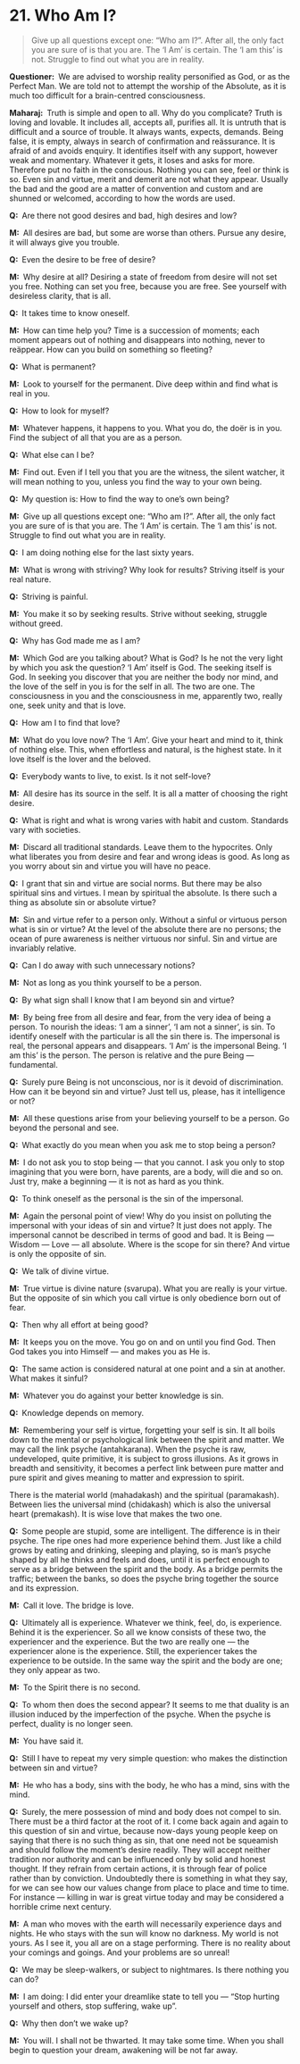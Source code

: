 # 21. Who Am I?

>Give up all questions except one: “Who am I?”. After all, the only fact you are sure of is that you are. The ‘I Am’ is certain. The ‘I am this’ is not. Struggle to find out what you are in reality.

**Questioner:**&ensp;We are advised to worship reality personified as God, or as the Perfect Man. We are told not to attempt the worship of the Absolute, as it is much too difficult for a brain-centred consciousness.

**Maharaj:**&ensp;Truth is simple and open to all. Why do you complicate? Truth is loving and lovable. It includes all, accepts all, purifies all. It is untruth that is difficult and a source of trouble. It always wants, expects, demands. Being false, it is empty, always in search of confirmation and reässurance. It is afraid of and avoids enquiry. It identifies itself with any support, however weak and momentary. Whatever it gets, it loses and asks for more. Therefore put no faith in the conscious. Nothing you can see, feel or think is so. Even sin and virtue, merit and demerit are not what they appear. Usually the bad and the good are a matter of convention and custom and are shunned or welcomed, according to how the words are used.

**Q:**&ensp;Are there not good desires and bad, high desires and low?

**M:**&ensp;All desires are bad, but some are worse than others. Pursue any desire, it will always give you trouble.

**Q:**&ensp;Even the desire to be free of desire?

**M:**&ensp;Why desire at all? Desiring a state of freedom from desire will not set you free. Nothing can set you free, because you are free. See yourself with desireless clarity, that is all.

**Q:**&ensp;It takes time to know oneself.

**M:**&ensp;How can time help you? Time is a succession of moments; each moment appears out of nothing and disappears into nothing, never to reäppear. How can you build on something so fleeting?

**Q:**&ensp;What is permanent?

**M:**&ensp;Look to yourself for the permanent. Dive deep within and find what is real in you.

**Q:**&ensp;How to look for myself?

**M:**&ensp;Whatever happens, it happens to you. What you do, the doër is in you. Find the subject of all that you are as a person.

**Q:**&ensp;What else can I be?

**M:**&ensp;Find out. Even if I tell you that you are the witness, the silent watcher, it will mean nothing to you, unless you find the way to your own being.

**Q:**&ensp;My question is: How to find the way to one’s own being?

**M:**&ensp;Give up all questions except one: “Who am I?”. After all, the only fact you are sure of is that you are. The ‘I Am’ is certain. The ‘I am this’ is not. Struggle to find out what you are in reality.

**Q:**&ensp;I am doing nothing else for the last sixty years.

**M:**&ensp;What is wrong with striving? Why look for results? Striving itself is your real nature.

**Q:**&ensp;Striving is painful.

**M:**&ensp;You make it so by seeking results. Strive without seeking, struggle without greed.

**Q:**&ensp;Why has God made me as I am?

**M:**&ensp;Which God are you talking about? What is God? Is he not the very light by which you ask the question? ‘I Am’ itself is God. The seeking itself is God. In seeking you discover that you are neither the body nor mind, and the love of the self in you is for the self in all. The two are one. The consciousness in you and the consciousness in me, apparently two, really one, seek unity and that is love.

**Q:**&ensp;How am I to find that love?

**M:**&ensp;What do you love now? The ‘I Am’. Give your heart and mind to it, think of nothing else. This, when effortless and natural, is the highest state. In it love itself is the lover and the beloved.

**Q:**&ensp;Everybody wants to live, to exist. Is it not self-love?

**M:**&ensp;All desire has its source in the self. It is all a matter of choosing the right desire.

**Q:**&ensp;What is right and what is wrong varies with habit and custom. Standards vary with societies.

**M:**&ensp;Discard all traditional standards. Leave them to the hypocrites. Only what liberates you from desire and fear and wrong ideas is good. As long as you worry about sin and virtue you will have no peace.

**Q:**&ensp;I grant that sin and virtue are social norms. But there may be also spiritual sins and virtues. I mean by spiritual the absolute. Is there such a thing as absolute sin or absolute virtue?

**M:**&ensp;Sin and virtue refer to a person only. Without a sinful or virtuous person what is sin or virtue? At the level of the absolute there are no persons; the ocean of pure awareness is neither virtuous nor sinful. Sin and virtue are invariably relative.

**Q:**&ensp;Can I do away with such unnecessary notions?

**M:**&ensp;Not as long as you think yourself to be a person.

**Q:**&ensp;By what sign shall l know that I am beyond sin and virtue?

**M:**&ensp;By being free from all desire and fear, from the very idea of being a person. To nourish the ideas: ‘I am a sinner’, ‘I am not a sinner’, is sin. To identify oneself with the particular is all the sin there is. The impersonal is real, the personal appears and disappears. ‘I Am’ is the impersonal Being. ‘I am this’ is the person. The person is relative and the pure Being — fundamental.

**Q:**&ensp;Surely pure Being is not unconscious, nor is it devoid of discrimination. How can it be beyond sin and virtue? Just tell us, please, has it intelligence or not?

**M:**&ensp;All these questions arise from your believing yourself to be a person. Go beyond the personal and see.

**Q:**&ensp;What exactly do you mean when you ask me to stop being a person?

**M:**&ensp;I do not ask you to stop being — that you cannot. I ask you only to stop imagining that you were born, have parents, are a body, will die and so on. Just try, make a beginning — it is not as hard as you think.

**Q:**&ensp;To think oneself as the personal is the sin of the impersonal.

**M:**&ensp;Again the personal point of view! Why do you insist on polluting the impersonal with your ideas of sin and virtue? It just does not apply. The impersonal cannot be described in terms of good and bad. It is Being — Wisdom — Love — all absolute. Where is the scope for sin there? And virtue is only the opposite of sin.

**Q:**&ensp;We talk of divine virtue.

**M:**&ensp;True virtue is divine nature (<span data-tippy-content="One’s own form, nature, character.">svarupa</span>). What you are really is your virtue. But the opposite of sin which you call virtue is only obedience born out of fear.

**Q:**&ensp;Then why all effort at being good?

**M:**&ensp;It keeps you on the move. You go on and on until you find God. Then God takes you into Himself — and makes you as He is.

**Q:**&ensp;The same action is considered natural at one point and a sin at another. What makes it sinful?

**M:**&ensp;Whatever you do against your better knowledge is sin.

**Q:**&ensp;Knowledge depends on memory.

**M:**&ensp;Remembering your self is virtue, forgetting your self is sin. It all boils down to the mental or psychological link between the spirit and matter. We may call the link psyche (<span data-tippy-content="The psyche, mind. Mind in a collective sense, including intelligence (<em>buddhi</em>), ego (<em>ahamkara</em>) and mind (<em>manas</em>).">antahkarana</span>). When the psyche is raw, undeveloped, quite primitive, it is subject to gross illusions. As it grows in breadth and sensitivity, it becomes a perfect link between pure matter and pure spirit and gives meaning to matter and expression to spirit.

There is the material world (<span data-tippy-content="The great expanse of existence, the universe of matter and energy.">mahadakash</span>) and the spiritual (<span data-tippy-content="The great expanse, the timeless and spaceless reality; the Absolute being.">paramakash</span>). Between lies the universal mind (<span data-tippy-content="[<em>chit</em>, to perceive + <em>akash</em>, expanse, sky] <em>Brahman</em> in its aspect of limitless knowledge, the expanse of awareness. Variously used for consciousness, individual as well as universal.">chidakash</span>) which is also the universal heart (<span data-tippy-content="<em>Brahman</em> in its aspect of limitless love. It is another name for <em>chidakash</em>, but it lays stress on the love aspect not on the knowledge aspect. Love is the expression of the Self through the heart.">premakash</span>). It is wise love that makes the two one.

**Q:**&ensp;Some people are stupid, some are intelligent. The difference is in their psyche. The ripe ones had more experience behind them. Just like a child grows by eating and drinking, sleeping and playing, so is man’s psyche shaped by all he thinks and feels and does, until it is perfect enough to serve as a bridge between the spirit and the body. As a bridge permits the traffic; between the banks, so does the psyche bring together the source and its expression.

**M:**&ensp;Call it love. The bridge is love.

**Q:**&ensp;Ultimately all is experience. Whatever we think, feel, do, is experience. Behind it is the experiencer. So all we know consists of these two, the experiencer and the experience. But the two are really one — the experiencer alone is the experience. Still, the experiencer takes the experience to be outside. In the same way the spirit and the body are one; they only appear as two.

**M:**&ensp;To the Spirit there is no second.

**Q:**&ensp;To whom then does the second appear? It seems to me that duality is an illusion induced by the imperfection of the psyche. When the psyche is perfect, duality is no longer seen.

**M:**&ensp;You have said it.

**Q:**&ensp;Still I have to repeat my very simple question: who makes the distinction between sin and virtue?

**M:**&ensp;He who has a body, sins with the body, he who has a mind, sins with the mind.

**Q:**&ensp;Surely, the mere possession of mind and body does not compel to sin. There must be a third factor at the root of it. I come back again and again to this question of sin and virtue, because now-days young people keep on saying that there is no such thing as sin, that one need not be squeamish and should follow the moment’s desire readily. They will accept neither tradition nor authority and can be influenced only by solid and honest thought. If they refrain from certain actions, it is through fear of police rather than by conviction. Undoubtedly there is something in what they say, for we can see how our values change from place to place and time to time. For instance — killing in war is great virtue today and may be considered a horrible crime next century.

**M:**&ensp;A man who moves with the earth will necessarily experience days and nights. He who stays with the sun will know no darkness. My world is not yours. As I see it, you all are on a stage performing. There is no reality about your comings and goings. And your problems are so unreal!

**Q:**&ensp;We may be sleep-walkers, or subject to nightmares. Is there nothing you can do?

**M:**&ensp;I am doing: I did enter your dreamlike state to tell you — “Stop hurting yourself and others, stop suffering, wake up”.

**Q:**&ensp;Why then don’t we wake up?

**M:**&ensp;You will. I shall not be thwarted. It may take some time. When you shall begin to question your dream, awakening will be not far away.

<script>
export default {
  props: ["slot-key"],
  mounted () {
    tippy("[data-tippy-content]", {allowHTML: true});
  }
}
</script>